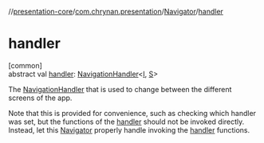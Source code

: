 //[presentation-core](../../../index.md)/[com.chrynan.presentation](../index.md)/[Navigator](index.md)/[handler](handler.md)

# handler

[common]\
abstract val [handler](handler.md): [NavigationHandler](../-navigation-handler/index.md)&lt;[I](index.md), [S](index.md)&gt;

The [NavigationHandler](../-navigation-handler/index.md) that is used to change between the different screens of the app.

Note that this is provided for convenience, such as checking which handler was set, but the functions of the [handler](handler.md) should not be invoked directly. Instead, let this [Navigator](index.md) properly handle invoking the [handler](handler.md) functions.
